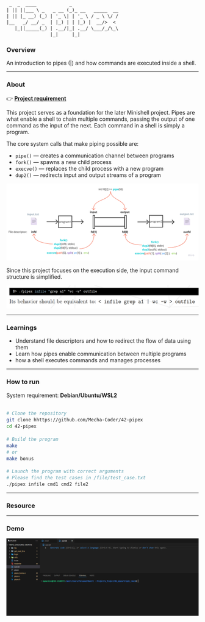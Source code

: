 ```text
 _  _  ____            _                 
| || ||___ \ _   _ __ (_)_ __   _____  __
| || |_ __) (_) | '_ \| | '_ \ / _ \ \/ /
|__   _/ __/ _  | |_) | | |_) |  __/>  < 
   |_||_____(_) | .__/|_| .__/ \___/_/\_\
                |_|     |_|                 
```

### **Overview**

An introduction to pipes (|) and how commands are executed inside a shell.

---

### **About**

👉 [**Project requirement**](https://github.com/Mecha-Coder/42-pipex/blob/main/demo/en.subject.pdf)

This project serves as a foundation for the later Minishell project.
Pipes are what enable a shell to chain multiple commands, passing the output of one command as the input of the next. Each command in a shell is simply a program.

The core system calls that make piping possible are:
- `pipe()` — creates a communication channel between programs
- `fork()` — spawns a new child process
- `execve()` — replaces the child process with a new program
- `dup2()` — redirects input and output streams of a program

 ![figure1](https://github.com/Mecha-Coder/42-pipex/blob/main/demo/figure1.png)

Since this project focuses on the execution side, the input command structure is simplified.

![figure2](https://github.com/Mecha-Coder/42-pipex/blob/main/demo/figure2.png)

---

### **Learnings**
- Understand file descriptors and how to redirect the flow of data using them
- Learn how pipes enable communication between multiple programs
- how a shell executes commands and manages processes

---

### **How to run**

System requirement: **Debian/Ubuntu/WSL2**


```bash

# Clone the repository
git clone hhttps://github.com/Mecha-Coder/42-pipex
cd 42-pipex

# Build the program
make
# or
make bonus

# Launch the program with correct arguments
# Please find the test cases in /file/test_case.txt
./pipex infile cmd1 cmd2 file2

```
---

### **Resource**

--- 

### **Demo**

![demo](https://github.com/Mecha-Coder/42-pipex/blob/main/demo/demo.gif)

